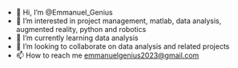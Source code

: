 - 👋 Hi, I’m @Emmanuel_Genius
- 👀 I’m interested in project management, matlab, data analysis, augmented reality, python and robotics
- 🌱 I’m currently learning data analysis
- 💞️ I’m looking to collaborate on data analysis and related projects
- 📫 How to reach me emmanuelgenius2023@gmail.com

<!---
Sterling-Genius/Sterling-Genius is a ✨ special ✨ repository because its `README.md` (this file) appears on your GitHub profile.
You can click the Preview link to take a look at your changes.
--->
